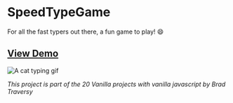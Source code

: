 # SpeedTypeGame

For all the fast typers out there, a fun game to play! :smile:

## [View Demo](https://gabrielamcarvalho.github.io/SpeedTypingGame/)
![A cat typing gif](https://media.giphy.com/media/ule4vhcY1xEKQ/giphy.gif)



*This project is part of the 20 Vanilla projects with vanilla javascript by Brad Traversy*
